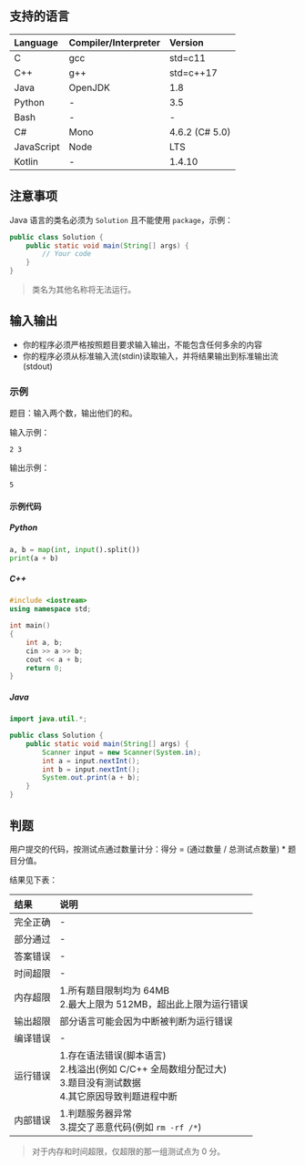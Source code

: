 ## 支持的语言

Language        | Compiler/Interpreter  | Version
:---------------|:----------------------|:--------------------------
C               | gcc                   | std=c11
C++             | g++                   | std=c++17
Java            | OpenJDK               | 1.8
Python          | -                     | 3.5
Bash            | -                     | -
C#              | Mono                  | 4.6.2 (C# 5.0)
JavaScript      | Node                  | LTS
Kotlin          | -                     | 1.4.10

## 注意事项

Java 语言的类名必须为 `Solution` 且不能使用 `package`，示例：

```java
public class Solution {
    public static void main(String[] args) {
        // Your code
    }
}
```

> 类名为其他名称将无法运行。

## 输入输出

- 你的程序必须严格按照题目要求输入输出，不能包含任何多余的内容
- 你的程序必须从标准输入流(stdin)读取输入，并将结果输出到标准输出流(stdout)

### 示例

题目：输入两个数，输出他们的和。

输入示例：

```
2 3
```

输出示例：

```
5
```

#### 示例代码

##### Python

```python
a, b = map(int, input().split())
print(a + b)
```

##### C++

```c++
#include <iostream>
using namespace std;

int main()
{
    int a, b;
    cin >> a >> b;
    cout << a + b;
    return 0;
}
```

##### Java

```java
import java.util.*;

public class Solution {
    public static void main(String[] args) {
        Scanner input = new Scanner(System.in);
        int a = input.nextInt();
        int b = input.nextInt();
        System.out.print(a + b);
    }
}
```

## 判题

用户提交的代码，按测试点通过数量计分：得分 = (通过数量 / 总测试点数量) * 题目分值。

结果见下表：

结果        | 说明
:----------|:------------
完全正确    | -
部分通过    | -
答案错误    | -
时间超限    | -
内存超限    | 1.所有题目限制均为 64MB <br> 2.最大上限为 512MB，超出此上限为运行错误
输出超限    | 部分语言可能会因为中断被判断为运行错误
编译错误    | -
运行错误    | 1.存在语法错误(脚本语言) <br> 2.栈溢出(例如 C/C++ 全局数组分配过大) <br> 3.题目没有测试数据 <br> 4.其它原因导致判题进程中断
内部错误    | 1.判题服务器异常 <br> 3.提交了恶意代码(例如 `rm -rf /*`)

> 对于内存和时间超限，仅超限的那一组测试点为 0 分。
